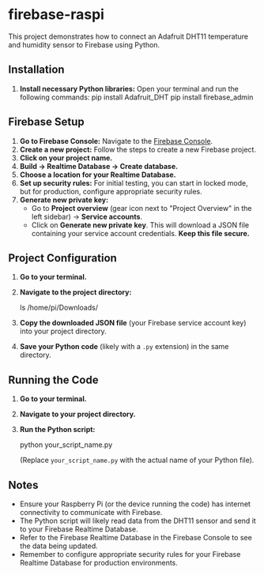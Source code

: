 # firebase-raspi
This project demonstrates how to connect an Adafruit DHT11 temperature and humidity sensor to Firebase using Python.

## Installation

1.  **Install necessary Python libraries:**
    Open your terminal and run the following commands:
    pip install Adafruit_DHT
    pip install firebase_admin

## Firebase Setup

1.  **Go to Firebase Console:** Navigate to the [Firebase Console](https://console.firebase.google.com/).
2.  **Create a new project:** Follow the steps to create a new Firebase project.
3.  **Click on your project name.**
4.  **Build -> Realtime Database -> Create database.**
5.  **Choose a location for your Realtime Database.**
6.  **Set up security rules:** For initial testing, you can start in locked mode, but for production, configure appropriate security rules.
7.  **Generate new private key:**
    * Go to **Project overview** (gear icon next to "Project Overview" in the left sidebar) -> **Service accounts**.
    * Click on **Generate new private key**. This will download a JSON file containing your service account credentials. **Keep this file secure.**

## Project Configuration

1.  **Go to your terminal.**
2.  **Navigate to the project directory:**
   
    ls /home/pi/Downloads/
   
3.  **Copy the downloaded JSON file** (your Firebase service account key) into your project directory.
4.  **Save your Python code** (likely with a `.py` extension) in the same directory.

## Running the Code

1.  **Go to your terminal.**
2.  **Navigate to your project directory.**
3.  **Run the Python script:**
   
    python your_script_name.py
   
    (Replace `your_script_name.py` with the actual name of your Python file).

## Notes

* Ensure your Raspberry Pi (or the device running the code) has internet connectivity to communicate with Firebase.
* The Python script will likely read data from the DHT11 sensor and send it to your Firebase Realtime Database.
* Refer to the Firebase Realtime Database in the Firebase Console to see the data being updated.
* Remember to configure appropriate security rules for your Firebase Realtime Database for production environments.




